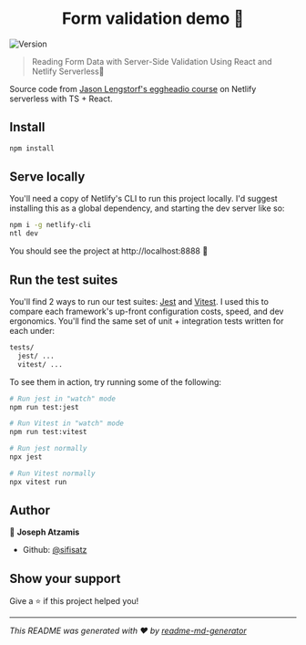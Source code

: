 <h1 align="center">Form validation demo 📝</h1>
<p>
  <img alt="Version" src="https://img.shields.io/badge/version-1.0.0-blue.svg?cacheSeconds=2592000" />
</p>

> Reading Form Data with Server-Side Validation Using React and Netlify Serverless🔹 

Source code from [Jason Lengstorf's eggheadio course](https://egghead.io/courses/create-a-typescript-powered-serverless-react-application-cf0acfbf) on Netlify serverless with TS + React.


## Install

```sh
npm install
```

## Serve locally

You'll need a copy of Netlify's CLI to run this project locally. I'd suggest installing this as a global dependency, and starting the dev server like so:

```sh
npm i -g netlify-cli
ntl dev
```

You should see the project at http://localhost:8888 🚀

## Run the test suites

You'll find 2 ways to run our test suites: [Jest](https://jestjs.io/) and [Vitest](https://vitest.dev/). I used this to compare each framework's up-front configuration costs, speed, and dev ergonomics. You'll find the same set of unit + integration tests written for each under:

```sh
tests/
  jest/ ...
  vitest/ ...
```

To see them in action, try running some of the following:

```sh
# Run jest in "watch" mode
npm run test:jest

# Run Vitest in "watch" mode
npm run test:vitest

# Run jest normally
npx jest

# Run Vitest normally
npx vitest run
```

## Author

👤 **Joseph Atzamis**

* Github: [@sifisatz](https://github.com/sifisatz)

## Show your support

Give a ⭐️ if this project helped you!

***
_This README was generated with ❤️ by [readme-md-generator](https://github.com/kefranabg/readme-md-generator)_
